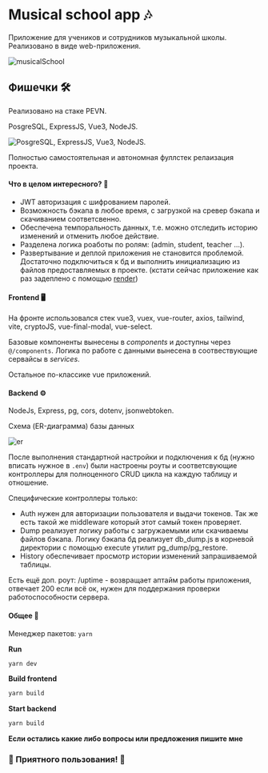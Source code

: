 # Musical school app :notes:

Приложение для учеников и сотрудников музыкальной школы. Реализовано в виде web-приложения.

![musicalSchool](https://user-images.githubusercontent.com/48692866/191684382-1ee908b1-c6cb-47ba-947f-d9e820cb347b.gif)

## Фишечки :hammer_and_wrench:

Реализовано на стаке PEVN.

PosgreSQL, ExpressJS, Vue3, NodeJS.

![PosgreSQL, ExpressJS, Vue3, NodeJS.](https://user-images.githubusercontent.com/48692866/191684871-6afcaa6b-90d1-481c-ad55-61962488436d.png)

Полностью самостоятельная и автономная фуллстек релаизация проекта. 

#### Что в целом интересного? :star2:

- JWT авторизация с шифрованием паролей.
- Возможность бэкапа в любое время, с загрузкой на сревер бэкапа и скачиванием соответсвенно.
- Обеспечена темпоральность данных, т.е. можно отследить историю изменений и отменить любое действие.
- Разделена логика роаботы по ролям: (admin, student, teacher ...).
- Развертывание и деплой приложения не становится проблемой. Достаточно подключиться к бд и выполнить инициализацию из файлов предоставляемых в проекте. (кстати сейчас приложение как раз задеплено с помощью [render](https://render.com/))

#### Frontend :desktop_computer:

На фронте использовался стек vue3, vuex, vue-router, axios, tailwind, vite, cryptoJS, vue-final-modal, vue-select.

Базовые компоненты вынесены в *components* и доступны через `@/components`.
Логика по работе с данными вынесена в соотвествующие сервайсы в *services*.

Остальное по-классике vue приложений.

#### Backend :gear:

NodeJs, Express, pg, cors, dotenv, jsonwebtoken.

Схема (ER-диаграмма) базы данных

![er](https://user-images.githubusercontent.com/48692866/191688088-8942c72e-8f42-470d-b280-b365e46a7c78.jpg)

После выполнения стандартной настройки и подключения к бд (нужно вписать нужное в `.env`) были настроены роуты и соответсвующие контроллеры для полноценного CRUD цикла на каждую таблицу и отношение.

Специфические контроллеры только:
- Auth нужен для авторизации пользователя и выдачи токенов. Так же есть такой же middleware который этот самый токен проверяет.
- Dump реализует логику работы с загружаемыми или скачиваемы файлов бэкапа. Логику бэкапа бд реализует db_dump.js в корневой директории  с помощью execute утилит pg_dump/pg_restore.
- History обеспечивает просмотр истории изменений запрашиваемой таблицы.

Есть ещё доп. роут: /uptime - возвращает аптайм работы приложения, отвечает 200 если всё ок, нужен для поддержания проверки работоспособности сервера.

 #### Общее :large_blue_diamond:

Менеджер пакетов: `yarn`

**Run**
```bash
yarn dev
```

**Build frontend**
```bash
yarn build
```

**Start backend**
```bash
yarn build
```

**Если остались какие либо вопросы или предложения пишите мне**

 ### :musical_keyboard: Приятного пользования! :sunrise:
 
